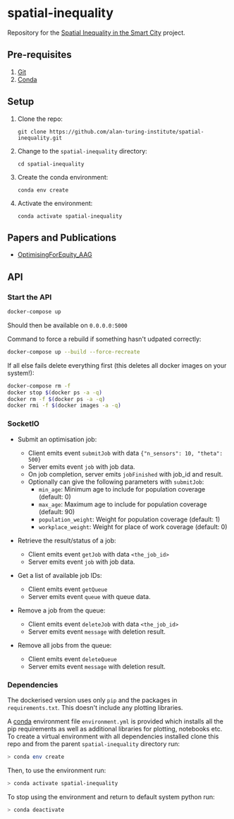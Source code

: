 # spatial-inequality

Repository for the [Spatial Inequality in the Smart City](https://www.turing.ac.uk/research/research-projects/spatial-inequality-and-smart-city) project.

## Pre-requisites

1. [Git](https://git-scm.com/book/en/v2/Getting-Started-Installing-Git)
2. [Conda](https://docs.conda.io/en/latest/miniconda.html)

## Setup

1. Clone the repo:
   ```shell
   git clone https://github.com/alan-turing-institute/spatial-inequality.git
   ```

2. Change to the `spatial-inequality` directory:
   ```shell
   cd spatial-inequality
   ```

3. Create the conda environment:
   ```
   conda env create
   ```  

4. Activate the environment:
   ```
   conda activate spatial-inequality
   ```
 
## Papers and Publications

- [OptimisingForEquity_AAG](publications/OptimisingForEquity_AAG)


## API

### Start the API

```bash
docker-compose up
```

Should then be available on `0.0.0.0:5000`

Command to force a rebuild if something hasn't udpated correctly:
```bash
docker-compose up --build --force-recreate
```

If all else fails delete everything first (this deletes all docker images on your system!):
```bash
docker-compose rm -f
docker stop $(docker ps -a -q)
docker rm -f $(docker ps -a -q)
docker rmi -f $(docker images -a -q)
```

### SocketIO

* Submit an optimisation job:
  - Client emits event `submitJob` with data `{"n_sensors": 10, "theta": 500}`
  - Server emits event `job` with job data.
  - On job completion, server emits `jobFinished` with job_id and result.
  - Optionally can give the following parameters with `submitJob`:
    - `min_age`: Minimum age to include for population coverage (default: 0)
    - `max_age`: Maximum age to include for population coverage (default: 90)
    - `population_weight`: Weight for population coverage (default: 1)
    - `workplace_weight`: Weight for place of work coverage (default: 0)
  
* Retrieve the result/status of a job:
  - Client emits event `getJob` with data `<the_job_id>`
  - Server emits event `job` with job data.

* Get a list of available job IDs:
  - Client emits event `getQueue`
  - Server emits event `queue` with queue data.
  
* Remove a job from the queue:
  - Client emits event `deleteJob` with data `<the_job_id>`
  - Server emits event `message` with deletion result.
  
* Remove all jobs from the queue:
  - Client emits event `deleteQueue`
  - Server emits event `message` with deletion result.

### Dependencies

The dockerised version uses only `pip` and the packages in `requirements.txt`.
This doesn't include any plotting libraries.

A [conda](https://docs.conda.io/en/latest/) environment file `environment.yml`
is provided which installs all the pip requirements as well as additional
libraries for plotting, notebooks etc.
To create a virtual environment  with all dependencies installed clone this repo and from the parent `spatial-inequality` directory run:
```bash
> conda env create
```
Then, to use the environment run:
```bash
> conda activate spatial-inequality
```
To stop using the environment and return to default system python run:
```bash
> conda deactivate
```
